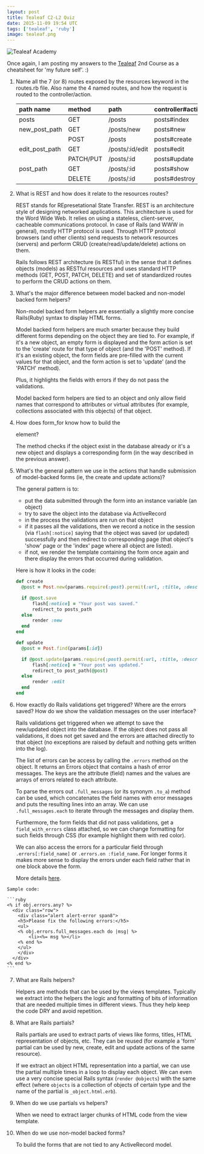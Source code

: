 ```yaml
---
layout: post
title: Tealeaf C2-L2 Quiz
date: 2015-11-09 19:54 UTC
tags: ['tealeaf', 'ruby']
image: tealeaf.png
---
```


![Tealeaf Academy](tealeaf.png)

Once again, I am posting my answers to the [Tealeaf][tl] 2nd Course as a cheatsheet for 'my future self'. :)

[tl]: www.gotealeaf.com

1. Name all the 7 (or 8) routes exposed by the resources keyword in the routes.rb file. Also name the 4 named routes, and how the request is routed to the controller/action.

    | path name      | method         | path           | controller#action |
    |:---------------|:---------------|:---------------|:------------------|
    | posts          | GET            | /posts         | posts#index       |
    | new_post_path  | GET            | /posts/new     | posts#new         |
    |                | POST           | /posts         | posts#create      |
    | edit_post_path | GET            | /posts/:id/edit| posts#edit        |
    |                | PATCH/PUT      | /posts/:id     | posts#update      |
    | post_path      | GET            | /posts/:id     | posts#show        |
    |                | DELETE         | /posts/:id     | posts#destroy     |

2. What is REST and how does it relate to the resources routes?

    REST stands for REpresetational State Transfer. REST is an architecture style of designing networked applications. This architecture is used for the Word Wide Web. It relies on using a stateless, client-server, cacheable communications protocol. In case of Rails (and WWW in general), mostly HTTP protocol is used. Through HTTP protocol browsers (and other clients) send requests to network resources (servers) and perform CRUD (create/read/update/delete) actions on them.

    Rails follows REST architecture (is RESTful) in the sense that it defines objects (models) as RESTful resources and uses standard HTTP methods (GET, POST, PATCH, DELETE) and set of standardized routes to perform the CRUD actions on them.

3. What's the major difference between model backed and non-model backed form helpers?

    Non-model backed form helpers are essentially a slightly more concise Rails(Ruby) syntax to display HTML forms.

    Model backed form helpers are much smarter because they build different forms depending on the object they are tied to. For example, if it's a new object, an empty form is displayed and the form action is set to the 'create' route for that type of object (and the 'POST' method). If it's an existing object, the form fields are pre-filled with the current values for that object, and the form action is set to 'update' (and the 'PATCH' method).

    Plus, it highlights the fields with errors if they do not pass the validations.

    Model backed form helpers are tied to an object and only allow field names that correspond to attributes or virtual attributes (for example, collections associated with this objects) of that object.

4. How does form_for know how to build the <form> element?

    The method checks if the object exist in the database already or it's a new object and displays a corresponding form (in the way described in the previous answer).

5. What's the general pattern we use in the actions that handle submission of model-backed forms (ie, the create and update actions)?

    The general pattern is to:
      - put the data submitted through the form into an instance variable (an object)
      - try to save the object into the database via ActiveRecord
      - in the process the validations are run on that object
      - if it passes all the validations, then we record a notice in the session (via ```flash[:notice]``` saying that the object was saved (or updated) successfully and then redirect to corresponding page (that object's 'show' page or the 'index' page where all object are listed).
      - if not, we render the template containing the form once again and there display the errors that occurred during validation.

      Here is how it looks in the code:

    ```ruby
    def create
      @post = Post.new(params.require(:post).permit(:url, :title, :description))

      if @post.save
          flash[:notice] = "Your post was saved."
          redirect_to posts_path
      else
          render :new
      end
    end

    def update
      @post = Post.find(params[:id])

      if @post.update(params.require(:post).permit(:url, :title, :description))
          flash[:notice] = "Your post was updated."
          redirect_to post_path(@post)
      else
          render :edit
      end
    end
    ```

6. How exactly do Rails validations get triggered? Where are the errors saved? How do we show the validation messages on the user interface?

    Rails validations get triggered when we attempt to save the new/updated object into the database. If the object does not pass all validations, it does not get saved and the errors are attached directly to that object (no exceptions are raised by default and nothing gets written into the log).

    The list of errors can be access by calling the ```.errors``` method on the object. It returns an Errors object that contains a hash of error messages. The keys are the attribute (field) names and the values are arrays of errors related to each attribute.

    To parse the errors out ```.full_messages``` (or its synonym ```.to_a```) method can be used, which concatenates the field names with error messages and puts the resulting lines into an array. We can use ```.full_messages.each``` to iterate through the messages and display them.

    Furthermore, the form fields that did not pass validations, get a ```field_with_errors``` class attached, so we can change formatting for such fields through CSS (for example highlight them with red color).

    We can also access the errors for a particular field through ```.errors[:field_name]``` or ```.errors.on :field_name```. For longer forms it makes more sense to display the errors under each field rather that in one block above the form.

    More details [here][ve].

[ve]: http://guides.rubyonrails.org/active_record_validations.html#working-with-validation-errors

    Sample code:

    ```ruby
    <% if obj.errors.any? %>
      <div class="row">
        <div class="alert alert-error span8">
        <h5>Please fix the following errors:</h5>
        <ul>
        <% obj.errors.full_messages.each do |msg| %>
            <li><%= msg %></li>
        <% end %>
        </ul>
        </div>
      </div>
    <% end %>
    ```

7. What are Rails helpers?

    Helpers are methods that can be used by the views templates. Typically we extract into the helpers the logic and formatting of bits of information that are needed multiple times in different views. Thus they help keep the code DRY and avoid repetition.

8. What are Rails partials?

    Rails partials are used to extract parts of views like forms, titles, HTML representation of objects, etc. They can be reused (for example a 'form' partial can be used by new, create, edit and update actions of the same resource).

    If we extract an object HTML representation into a partial, we can use the partial multiple times in a loop to display each object. We can even use a very concise special Rails syntax (```render @objects```) with the same effect (where ```objects``` is a collection of objects of certain type and the name of the partial is ```_object.html.erb```).

9. When do we use partials vs helpers?

    When we need to extract larger chunks of HTML code from the view template.

10. When do we use non-model backed forms?

    To build the forms that are not tied to any ActiveRecord model.
